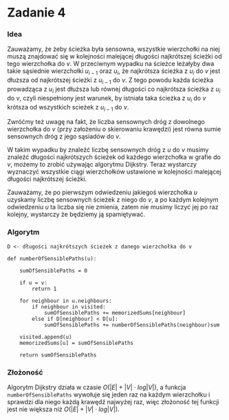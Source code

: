 # Zadanie 4

### Idea

Zauważamy, że żeby ścieżka była sensowna, wszystkie wierzchołki na niej muszą znajdować się w kolejności malejącej długości najkrótszej ścieżki od tego wierzchołka do $v$. W przeciwnym wypadku na ścieżce leżałyby dwa takie sąsiednie wierzchołki $u_{i-1}$ oraz $u_{i}$, że najkrótsza ścieżka z $u_{i}$ do $v$ jest dłuższa od najkrótszej ścieżki z $u_{i-1}$ do $v$. Z tego powodu każda ścieżka prowadząca z $u_{i}$ jest dłuższa lub równej długości co najkrótsza ścieżka z $u_i$ do $v$, czyli niespełniony jest warunek, by istniała taka ścieżka z $u_i$ do $v$ krótsza od wszystkich scieżek z $u_{i-1}$ do $v$.

Zwróćmy też uwagę na fakt, że liczba sensownych dróg z dowolnego wierzchołka do $v$ (przy założeniu o skierowaniu krawędzi) jest równa sumie sensownych dróg z jego sąsiadów do $v$.

W takim wypadku by znaleźć liczbę sensownych dróg z $u$ do $v$ musimy znaleźć długości najkrótszych ścieżek od każdego wierzchołka w grafie do $v$, możemy to zrobić używając algorytmu Dijkstry. Teraz wystarczy wyznaczyć wszystkie ciągi wierzchołków ustawione w kolejności malejącej długości najkrótszej ścieżki.

 Zauważamy, że po pierwszym odwiedzeniu jakiegoś wierzchołka $u$ uzyskamy liczbę sensownych ścieżek z niego do $v$, a po każdym kolejnym odwiedzeniu $u$ ta liczba się nie zmienia, zatem nie musimy liczyć jej po raz kolejny, wystarczy że będziemy ją spamiętywać. 

### Algorytm

```python=
D <- długości najkrótszych ścieżek z danego wierzchołka do v

def numberOfSensiblePaths(u):

    sumOfSensiblePaths = 0

    if u = v:
        return 1

    for neighbour in u.neighbours:
        if neighbour in visited:
            sumOfSensiblePaths += memorizedSums[neighbour]
        else if D[neighbour] < D[u]:
            sumOfSensiblePaths += numberOfSensiblePaths(neighbour)sum

    visited.append(u)
    memorizedSums[u] = sumOfSensiblePaths

    return sumOfSensiblePaths
```

### Złożoność

Algorytm Dijkstry działa w czasie $O(|E|+|V|\cdot log|V|)$, a funkcja `numberOfSensiblePaths` wywołuje się jeden raz na każdym wierzchołku i sprawdzi dla niego każdą krawędź najwyżej raz, więc złożoność tej funkcji jest nie większa niż $O(|E|+|V|\cdot log|V|)$.